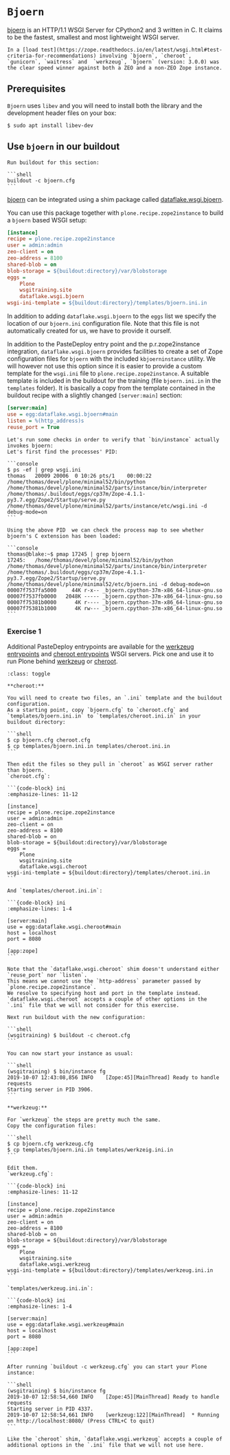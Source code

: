 # `Bjoern`

[bjoern](https://github.com/jonashaag/bjoern) is an HTTP/1.1 WSGI Server for CPython2 and 3 written in C.
It claims to be the fastest, smallest and most lightweight WSGI server.

```{note}
In a [load test](https://zope.readthedocs.io/en/latest/wsgi.html#test-criteria-for-recommendations) involving `bjoern`, `cheroot`, `gunicorn`, `waitress` and  `werkzeug`, `bjoern` (version: 3.0.0) was the clear speed winner against both a ZEO and a non-ZEO Zope instance.
```

## Prerequisites

`Bjoern` uses `libev` and you will need to install both the library and the development header files on your box:

```shell
$ sudo apt install libev-dev
```

## Use `bjoern` in our buildout

````{sidebar} Build now
Run buildout for this section:

```shell
buildout -c bjoern.cfg
```
````

[bjoern](https://github.com/jonashaag/bjoern) can be integrated using a shim package called [dataflake.wsgi.bjoern](https://dataflakewsgibjoern.readthedocs.io/).

You can use this package together with `plone.recipe.zope2instance` to build a `bjoern` based WSGI setup:

```ini
[instance]
recipe = plone.recipe.zope2instance
user = admin:admin
zeo-client = on
zeo-address = 8100
shared-blob = on
blob-storage = ${buildout:directory}/var/blobstorage
eggs =
    Plone
    wsgitraining.site
    dataflake.wsgi.bjoern
wsgi-ini-template = ${buildout:directory}/templates/bjoern.ini.in
```

In addition to adding `dataflake.wsgi.bjoern` to the `eggs` list we specify the location of our `bjoern.ini` configuration file.
Note that this file is not automatically created for us, we have to provide it ourself.

In addition to the PasteDeploy entry point and the p.r.zope2instance integration, `dataflake.wsgi.bjoern`  provides facilities to create a set of Zope configuration files for `bjoern` with the included `kbjoerninstance` utility.
We will however not use this option since it is easier to provide a custom template for the `wsgi.ini` file to `plone.recipe.zope2instance`.
A suitable template is included in the buildout for the training (file `bjoern.ini.in` in the `templates` folder).
It is basically a copy from the template contained in the buildout recipe with a slightly changed `[server:main]` section:

```ini
[server:main]
use = egg:dataflake.wsgi.bjoern#main
listen = %(http_address)s
reuse_port = True
```

````{note}
Let's run some checks in order to verify that `bin/instance` actually invokes bjoern:
Let's first find the processes' PID:

```console
$ ps -ef | grep wsgi.ini
thomas   20009 20006  0 10:26 pts/1    00:00:22 /home/thomas/devel/plone/minimal52/bin/python /home/thomas/devel/plone/minimal52/parts/instance/bin/interpreter /home/thomas/.buildout/eggs/cp37m/Zope-4.1.1-py3.7.egg/Zope2/Startup/serve.py /home/thomas/devel/plone/minimal52/parts/instance/etc/wsgi.ini -d debug-mode=on
```

Using the above PID  we can check the process map to see whether bjoern's C extension has been loaded:

```console
thomas@blake:~$ pmap 17245 | grep bjoern
17245:   /home/thomas/devel/plone/minimal52/bin/python /home/thomas/devel/plone/minimal52/parts/instance/bin/interpreter /home/thomas/.buildout/eggs/cp37m/Zope-4.1.1-py3.7.egg/Zope2/Startup/serve.py /home/thomas/devel/plone/minimal52/etc/bjoern.ini -d debug-mode=on
00007f7537fa5000     44K r-x-- _bjoern.cpython-37m-x86_64-linux-gnu.so
00007f7537fb0000   2048K ----- _bjoern.cpython-37m-x86_64-linux-gnu.so
00007f75381b0000      4K r---- _bjoern.cpython-37m-x86_64-linux-gnu.so
00007f75381b1000      4K rw--- _bjoern.cpython-37m-x86_64-linux-gnu.so
```
````

### Exercise 1

Additional PasteDeploy entrypoints are available for the [werkzeug entrypoints](https://pypi.org/project/dataflake.wsgi.werkzeug) and [cheroot entrypoints](https://pypi.org/project/dataflake.wsgi.cheroot) WSGI servers.
Pick one and use it to run Plone behind [werkzeug](https://palletsprojects.com/p/werkzeug/) or [cheroot](https://cheroot.cherrypy.org).

````{admonition} Solution
:class: toggle

**cheroot:**

You will need to create two files, an `.ini` template and the buildout configuration.
As a starting point, copy `bjoern.cfg` to `cheroot.cfg` and `templates/bjoern.ini.in` to `templates/cheroot.ini.in` in your buildout directory:

```shell
$ cp bjoern.cfg cheroot.cfg
$ cp templates/bjoern.ini.in templates/cheroot.ini.in
```

Then edit the files so they pull in `cheroot` as WSGI server rather than bjoern.
`cheroot.cfg`:

```{code-block} ini
:emphasize-lines: 11-12

[instance]
recipe = plone.recipe.zope2instance
user = admin:admin
zeo-client = on
zeo-address = 8100
shared-blob = on
blob-storage = ${buildout:directory}/var/blobstorage
eggs =
    Plone
    wsgitraining.site
    dataflake.wsgi.cheroot
wsgi-ini-template = ${buildout:directory}/templates/cheroot.ini.in
```

And `templates/cheroot.ini.in`:

```{code-block} ini
:emphasize-lines: 1-4

[server:main]
use = egg:dataflake.wsgi.cheroot#main
host = localhost
port = 8080

[app:zope]
```

Note that the `dataflake.wsgi.cheroot` shim doesn't understand either `reuse_port` nor `listen`.
This means we cannot use the `http-address` parameter passed by `plone.recipe.zope2instance`.
We resolve to specifying host and port in the template instead.
`dataflake.wsgi.cheroot` accepts a couple of other options in the `.ini` file that we will not consider for this exercise.

Next run buildout with the new configuration:

```shell
(wsgitraining) $ buildout -c cheroot.cfg
```

You can now start your instance as usual:

```shell
(wsgitraining) $ bin/instance fg
2019-10-07 12:43:08,856 INFO    [Zope:45][MainThread] Ready to handle requests
Starting server in PID 3906.
```

**werkzeug:**

For `werkzeug` the steps are pretty much the same.
Copy the configuration files:

```shell
$ cp bjoern.cfg werkzeug.cfg
$ cp templates/bjoern.ini.in templates/werkzeig.ini.in
```

Edit them.
`werkzeug.cfg`:

```{code-block} ini
:emphasize-lines: 11-12

[instance]
recipe = plone.recipe.zope2instance
user = admin:admin
zeo-client = on
zeo-address = 8100
shared-blob = on
blob-storage = ${buildout:directory}/var/blobstorage
eggs =
    Plone
    wsgitraining.site
    dataflake.wsgi.werkzeug
wsgi-ini-template = ${buildout:directory}/templates/werkzeug.ini.in
```

`templates/werkzeug.ini.in`:

```{code-block} ini
:emphasize-lines: 1-4

[server:main]
use = egg:dataflake.wsgi.werkzeug#main
host = localhost
port = 8080

[app:zope]
```

After running `buildout -c werkzeug.cfg` you can start your Plone instance:

```shell
(wsgitraining) $ bin/instance fg
2019-10-07 12:58:54,660 INFO    [Zope:45][MainThread] Ready to handle requests
Starting server in PID 4337.
2019-10-07 12:58:54,661 INFO    [werkzeug:122][MainThread]  * Running on http://localhost:8080/ (Press CTRL+C to quit)
```

Like the `cheroot` shim, `dataflake.wsgi.werkzeug` accepts a couple of additional options in the `.ini` file that we will not use here.
````
